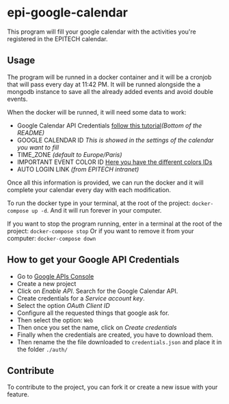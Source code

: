 # epi-google-calendar

This program will fill your google calendar with the activities you're registered in the EPITECH calendar.

## Usage

The program will be runned in a docker container and it will be a cronjob that will pass every day at 11:42 PM.
It will be runned alongside the a mongodb instance to save all the already added events and avoid double events.

When the docker will be runned, it will need some data to work:

- Google Calendar API Credentials [follow this tutorial](##How-to-get-your-Google-API-Credentials)*(Bottom of the README)*
- GOOGLE CALENDAR ID *This is showed in the settings of the calendar you want to fill*
- TIME_ZONE *(default to Europe/Paris)*
- IMPORTANT EVENT COLOR ID [Here you have the different colors IDs](https://lukeboyle.com/blog-posts/2016/04/google-calendar-api---color-id/)
- AUTO LOGIN LINK *(from EPITECH intranet)*

Once all this information is provided, we can run the docker and it will complete your calendar every day with each modification.

To run the docker type in your terminal, at the root of the project: `docker-compose up -d`.
And it will run forever in your computer.

If you want to stop the program running, enter in a terminal at the root of the project: `docker-compose stop`
Or if you want to remove it from your computer: `docker-compose down`

## How to get your Google API Credentials

- Go to [Google APIs Console](https://console.developers.google.com)
- Create a new project
- Click on *Enable API*. Search for the Google Calendar API.
- Create credentials for a *Service account key*.
- Select the option *OAuth Client ID*
- Configure all the requested things that google ask for.
- Then select the option: `Web`
- Then once you set the name, click on *Create credentials*
- Finally when the credentials are created, you have to download them.
- Then rename the the file downloaded to `credentials.json` and place it in the folder `./auth/`


## Contribute

To contribute to the project, you can fork it or create a new issue with your feature.
